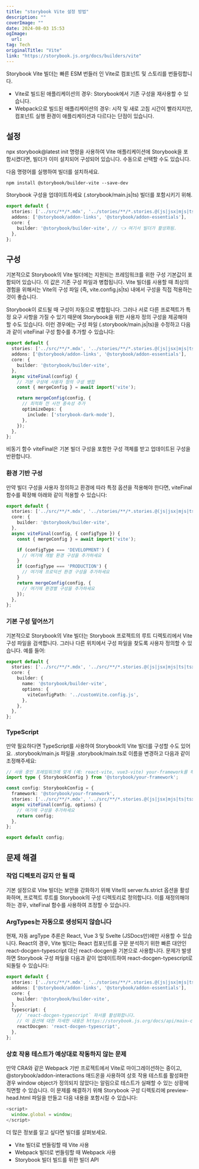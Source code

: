 ```yaml
---
title: "storybook Vite 설정 방법"
description: ""
coverImage: ""
date: 2024-08-03 15:53
ogImage: 
  url: 
tag: Tech
originalTitle: "Vite"
link: "https://storybook.js.org/docs/builders/vite"
---
```





Storybook Vite 빌더는 빠른 ESM 번들러 인 Vite로 컴포넌트 및 스토리를 번들링합니다.

- Vite로 빌드된 애플리케이션의 경우: Storybook에서 기존 구성을 재사용할 수 있습니다.
- Webpack으로 빌드된 애플리케이션의 경우: 시작 및 새로 고침 시간이 빨라지지만, 컴포넌트 실행 환경이 애플리케이션과 다르다는 단점이 있습니다.

## 설정

npx storybook@latest init 명령을 사용하여 Vite 애플리케이션에 Storybook을 포함시켰다면, 빌더가 이미 설치되어 구성되어 있습니다. 수동으로 선택할 수도 있습니다.



다음 명령어를 실행하여 빌더를 설치하세요.

```npm
npm install @storybook/builder-vite --save-dev
```

Storybook 구성을 업데이트하세요 (.storybook/main.js|ts) 빌더를 포함시키기 위해.

```typescript
export default {
  stories: ['../src/**/*.mdx', '../stories/**/*.stories.@(js|jsx|mjs|ts|tsx)'],
  addons: ['@storybook/addon-links', '@storybook/addon-essentials'],
  core: {
    builder: '@storybook/builder-vite', // 👈 여기서 빌더가 활성화됨.
  },
};
```



## 구성

기본적으로 Storybook의 Vite 빌더에는 지원되는 프레임워크를 위한 구성 기본값이 포함되어 있습니다. 이 값은 기존 구성 파일과 병합됩니다. Vite 빌더를 사용할 때 최상의 경험을 위해서는 Vite의 구성 파일 (즉, vite.config.js|ts) 내에서 구성을 직접 적용하는 것이 좋습니다.

Storybook이 로드될 때 구성이 자동으로 병합됩니다. 그러나 서로 다른 프로젝트가 특정 요구 사항을 가질 수 있기 때문에 Storybook을 위한 사용자 정의 구성을 제공해야 할 수도 있습니다. 이런 경우에는 구성 파일 (.storybook/main.js|ts)을 수정하고 다음과 같이 viteFinal 구성 함수를 추가할 수 있습니다:

```typescript
export default {
  stories: ['../src/**/*.mdx', '../stories/**/*.stories.@(js|jsx|mjs|ts|tsx)'],
  addons: ['@storybook/addon-links', '@storybook/addon-essentials'],
  core: {
    builder: '@storybook/builder-vite',
  },
  async viteFinal(config) {
    // 기본 구성에 사용자 정의 구성 병합
    const { mergeConfig } = await import('vite');

    return mergeConfig(config, {
      // 최적화 전 사전 종속성 추가
      optimizeDeps: {
        include: ['storybook-dark-mode'],
      },
    });
  },
};
```



비동기 함수 viteFinal은 기본 빌더 구성을 포함한 구성 객체를 받고 업데이트된 구성을 반환합니다.

### 환경 기반 구성

만약 빌더 구성을 사용자 정의하고 환경에 따라 특정 옵션을 적용해야 한다면, viteFinal 함수를 확장해 아래와 같이 적용할 수 있습니다:

```typescript
export default {
  stories: ['../src/**/*.mdx', '../stories/**/*.stories.@(js|jsx|mjs|ts|tsx)'],
  core: {
    builder: '@storybook/builder-vite',
  },
  async viteFinal(config, { configType }) {
    const { mergeConfig } = await import('vite');

    if (configType === 'DEVELOPMENT') {
      // 여기에 개발 환경 구성을 추가하세요
    }
    if (configType === 'PRODUCTION') {
      // 여기에 프로덕션 환경 구성을 추가하세요
    }
    return mergeConfig(config, {
      // 여기에 환경별 구성을 추가하세요
    });
  },
};
```



### 기본 구성 덮어쓰기

기본적으로 Storybook의 Vite 빌더는 Storybook 프로젝트의 루트 디렉토리에서 Vite 구성 파일을 검색합니다. 그러나 다른 위치에서 구성 파일을 찾도록 사용자 정의할 수 있습니다. 예를 들어:

```typescript
export default {
  stories: ['../src/**/*.mdx', '../src/**/*.stories.@(js|jsx|mjs|ts|tsx)'],
  core: {
    builder: {
      name: '@storybook/builder-vite',
      options: {
        viteConfigPath: '../customVite.config.js',
      },
    },
  },
};
```

### TypeScript



만약 필요하다면 TypeScript를 사용하여 Storybook의 Vite 빌더를 구성할 수도 있어요. .storybook/main.js 파일을 .storybook/main.ts로 이름을 변경하고 다음과 같이 조정해주세요:

```typescript
// 사용 중인 프레임워크에 맞게 (예: react-vite, vue3-vite) your-framework를 해당 프레임워크로 대체하세요
import type { StorybookConfig } from '@storybook/your-framework';

const config: StorybookConfig = {
  framework: '@storybook/your-framework',
  stories: ['../src/**/*.mdx', '../src/**/*.stories.@(js|jsx|mjs|ts|tsx)'],
  async viteFinal(config, options) {
    // 여기에 구성을 추가하세요
    return config;
  },
};

export default config;
```

## 문제 해결

### 작업 디렉토리 감지 안 될 때



기본 설정으로 Vite 빌더는 보안을 강화하기 위해 Vite의 server.fs.strict 옵션을 활성화하며, 프로젝트 루트를 Storybook의 구성 디렉토리로 정의합니다. 이를 재정의해야 하는 경우, viteFinal 함수를 사용하여 조정할 수 있습니다.

### ArgTypes는 자동으로 생성되지 않습니다

현재, 자동 argType 추론은 React, Vue 3 및 Svelte (JSDocs만)에만 사용할 수 있습니다. React의 경우, Vite 빌더는 React 컴포넌트를 구문 분석하기 위한 빠른 대안인 react-docgen-typescript 대신 react-docgen을 기본으로 사용합니다. 문제가 발생하면 Storybook 구성 파일을 다음과 같이 업데이트하여 react-docgen-typescript로 되돌릴 수 있습니다:

```typescript
export default {
  stories: ['../src/**/*.mdx', '../stories/**/*.stories.@(js|jsx|mjs|ts|tsx)'],
  addons: ['@storybook/addon-links', '@storybook/addon-essentials'],
  core: {
    builder: '@storybook/builder-vite',
  },
  typescript: {
    // `react-docgen-typescript` 파서를 활성화합니다.
    // 이 옵션에 대한 자세한 내용은 https://storybook.js.org/docs/api/main-config-typescript를 참조하세요.
    reactDocgen: 'react-docgen-typescript',
  },
};
```



### 상호 작용 테스트가 예상대로 작동하지 않는 문제

만약 CRA와 같은 Webpack 기반 프로젝트에서 Vite로 마이그레이션하는 중이고, @storybook/addon-interactions 애드온을 사용하여 상호 작용 테스트를 활성화한 경우 window object가 정의되지 않았다는 알림으로 테스트가 실패할 수 있는 상황에 직면할 수 있습니다. 이 문제를 해결하기 위해 Storybook 구성 디렉토리에 preview-head.html 파일을 만들고 다음 내용을 포함시킬 수 있습니다:

```typescript
<script>
  window.global = window;
</script>
```

더 많은 정보를 알고 싶다면 빌더를 살펴보세요.



- Vite 빌더로 번들링할 때 Vite 사용
- Webpack 빌더로 번들링할 때 Webpack 사용
-  Storybook 빌더 빌드를 위한 빌더 API